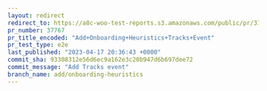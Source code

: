 ```yaml
---
layout: redirect
redirect_to: https://a8c-woo-test-reports.s3.amazonaws.com/public/pr/37767/e2e/index.html
pr_number: 37767
pr_title_encoded: "Add+Onboarding+Heuristics+Tracks+Event"
pr_test_type: e2e
last_published: "2023-04-17 20:36:43 +0000"
commit_sha: 93308312e56d6ec9a162e3c20b947d6b697dee72
commit_message: "Add Tracks event"
branch_name: add/onboarding-heuristics
---
```

